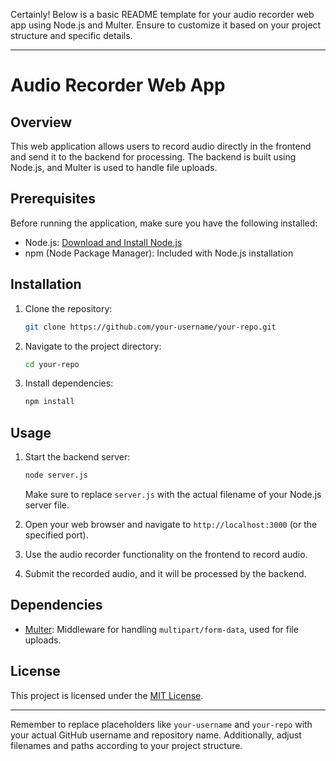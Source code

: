 Certainly! Below is a basic README template for your audio recorder web app using Node.js and Multer. Ensure to customize it based on your project structure and specific details.

---

# Audio Recorder Web App

## Overview

This web application allows users to record audio directly in the frontend and send it to the backend for processing. The backend is built using Node.js, and Multer is used to handle file uploads.

## Prerequisites

Before running the application, make sure you have the following installed:

- Node.js: [Download and Install Node.js](https://nodejs.org/)
- npm (Node Package Manager): Included with Node.js installation

## Installation

1. Clone the repository:

    ```bash
    git clone https://github.com/your-username/your-repo.git
    ```

2. Navigate to the project directory:

    ```bash
    cd your-repo
    ```

3. Install dependencies:

    ```bash
    npm install
    ```

## Usage

1. Start the backend server:

    ```bash
    node server.js
    ```

   Make sure to replace `server.js` with the actual filename of your Node.js server file.

2. Open your web browser and navigate to `http://localhost:3000` (or the specified port).

3. Use the audio recorder functionality on the frontend to record audio.

4. Submit the recorded audio, and it will be processed by the backend.

## Dependencies

- [Multer](https://www.npmjs.com/package/multer): Middleware for handling `multipart/form-data`, used for file uploads.

## License

This project is licensed under the [MIT License](LICENSE).

---

Remember to replace placeholders like `your-username` and `your-repo` with your actual GitHub username and repository name. Additionally, adjust filenames and paths according to your project structure.
